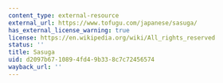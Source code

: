 ```yaml
---
content_type: external-resource
external_url: https://www.tofugu.com/japanese/sasuga/
has_external_license_warning: true
license: https://en.wikipedia.org/wiki/All_rights_reserved
status: ''
title: Sasuga
uid: d2097b67-1089-4fd4-9b33-8c7c72456574
wayback_url: ''
---
```

